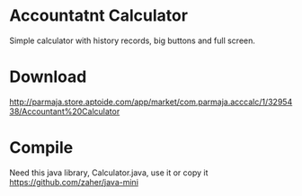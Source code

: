 Accountatnt Calculator
======================

Simple calculator with history records, big buttons and full screen. 

Download
=========

http://parmaja.store.aptoide.com/app/market/com.parmaja.acccalc/1/3295438/Accountant%20Calculator


Compile
=======
Need this java library, Calculator.java, use it or copy it
https://github.com/zaher/java-mini


